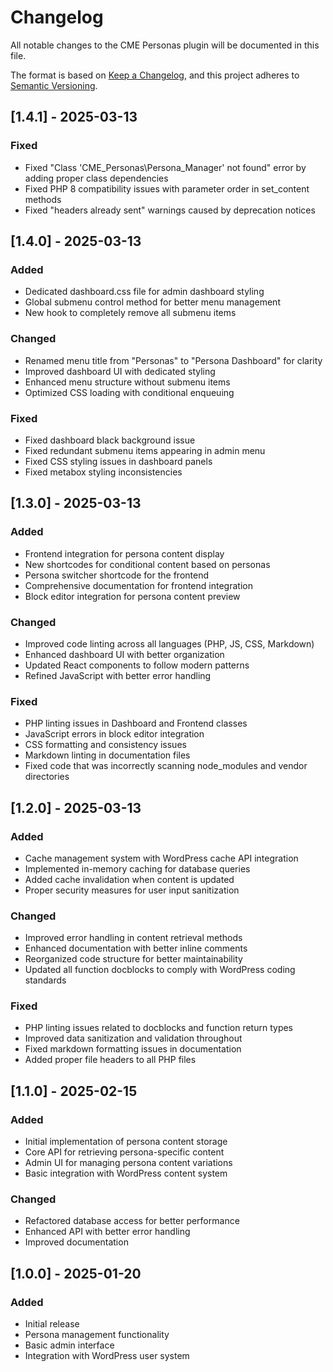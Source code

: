 # Changelog

All notable changes to the CME Personas plugin will be documented in this file.

The format is based on [Keep a Changelog](https://keepachangelog.com/en/1.0.0/),
and this project adheres to [Semantic Versioning](https://semver.org/spec/v2.0.0.html).

## [1.4.1] - 2025-03-13

### Fixed

- Fixed "Class 'CME_Personas\Persona_Manager' not found" error by adding proper class dependencies
- Fixed PHP 8 compatibility issues with parameter order in set_content methods
- Fixed "headers already sent" warnings caused by deprecation notices

## [1.4.0] - 2025-03-13

### Added

- Dedicated dashboard.css file for admin dashboard styling
- Global submenu control method for better menu management
- New hook to completely remove all submenu items

### Changed

- Renamed menu title from "Personas" to "Persona Dashboard" for clarity
- Improved dashboard UI with dedicated styling
- Enhanced menu structure without submenu items
- Optimized CSS loading with conditional enqueuing

### Fixed

- Fixed dashboard black background issue
- Fixed redundant submenu items appearing in admin menu
- Fixed CSS styling issues in dashboard panels
- Fixed metabox styling inconsistencies

## [1.3.0] - 2025-03-13

### Added

- Frontend integration for persona content display
- New shortcodes for conditional content based on personas
- Persona switcher shortcode for the frontend
- Comprehensive documentation for frontend integration
- Block editor integration for persona content preview

### Changed

- Improved code linting across all languages (PHP, JS, CSS, Markdown)
- Enhanced dashboard UI with better organization
- Updated React components to follow modern patterns
- Refined JavaScript with better error handling

### Fixed

- PHP linting issues in Dashboard and Frontend classes
- JavaScript errors in block editor integration
- CSS formatting and consistency issues
- Markdown linting in documentation files
- Fixed code that was incorrectly scanning node_modules and vendor directories

## [1.2.0] - 2025-03-13

### Added

- Cache management system with WordPress cache API integration
- Implemented in-memory caching for database queries
- Added cache invalidation when content is updated
- Proper security measures for user input sanitization

### Changed

- Improved error handling in content retrieval methods
- Enhanced documentation with better inline comments
- Reorganized code structure for better maintainability
- Updated all function docblocks to comply with WordPress coding standards

### Fixed

- PHP linting issues related to docblocks and function return types
- Improved data sanitization and validation throughout
- Fixed markdown formatting issues in documentation
- Added proper file headers to all PHP files

## [1.1.0] - 2025-02-15

### Added

- Initial implementation of persona content storage
- Core API for retrieving persona-specific content
- Admin UI for managing persona content variations
- Basic integration with WordPress content system

### Changed

- Refactored database access for better performance
- Enhanced API with better error handling
- Improved documentation

## [1.0.0] - 2025-01-20

### Added

- Initial release
- Persona management functionality
- Basic admin interface
- Integration with WordPress user system
